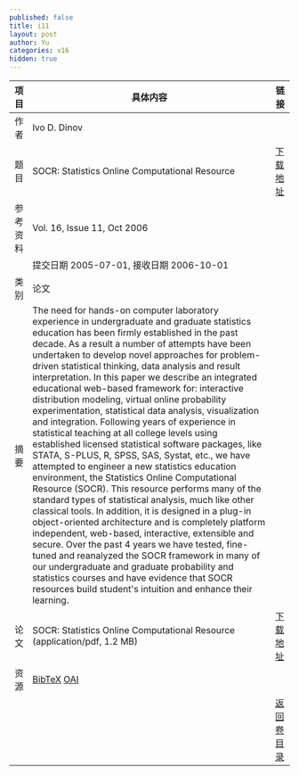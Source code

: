 ```yaml
---
published: false
title: i11
layout: post
author: Yu
categories: v16
hidden: true
---
```


| 项目 | 具体内容 | 链接 |
|---:|---|---|
| 作者 | Ivo D. Dinov| |
| 题目 |SOCR: Statistics Online Computational Resource | [下载地址](http://www.jstatsoft.org/v16/i11/paper) |
| 参考资料 |Vol. 16, Issue 11, Oct 2006 | |
| | 提交日期 2005-07-01, 接收日期 2006-10-01| | 
| 类别 | 论文| |
| 摘要 | The need for hands-on computer laboratory experience in undergraduate and graduate statistics education has been firmly established in the past decade. As a result a number of attempts have been undertaken to develop novel approaches for problem-driven statistical thinking, data analysis and result interpretation. In this paper we describe an integrated educational web-based framework for: interactive distribution modeling, virtual online probability experimentation, statistical data analysis, visualization and integration. Following years of experience in statistical teaching at all college levels using established licensed statistical software packages, like STATA, S-PLUS, R, SPSS, SAS, Systat, etc., we have attempted to engineer a new statistics education environment, the Statistics Online Computational Resource (SOCR). This resource performs many of the standard types of statistical analysis, much like other classical tools. In addition, it is designed in a plug-in object-oriented architecture and is completely platform independent, web-based, interactive, extensible and secure. Over the past 4 years we have tested, fine-tuned and reanalyzed the SOCR framework in many of our undergraduate and graduate probability and statistics courses and have evidence that SOCR resources build student's intuition and enhance their learning.| |
| 论文 | SOCR: Statistics Online Computational Resource  (application/pdf, 1.2 MB)| [下载地址](http://www.jstatsoft.org/v16/i11/paper) |
| 资源 | [BibTeX](http://www.jstatsoft.org/v16/i11/bibtex) [OAI](http://www.jstatsoft.org/oai?verb=GetRecord&identifier=oai.jstatsoft/v16/i11&prefix=oai_dc)| |
| |  | [返回卷目录]({{site.baseurl}}/volume/v16.html) |